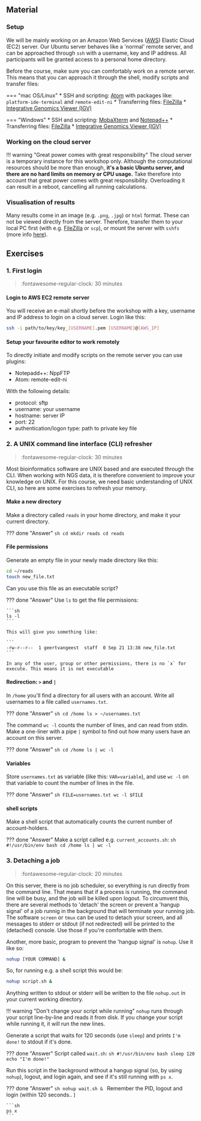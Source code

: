## Material

### Setup

We will be mainly working on an Amazon Web Services ([AWS](https://aws.amazon.com/]))  Elastic Cloud (EC2) server. Our Ubuntu server behaves like a 'normal' remote server, and can be approached through `ssh` with a username, key and IP address. All participants will be granted access to a personal home directory.

Before the course, make sure you can comfortably work on a remote server. This means that you can approach it through the shell, modify scripts and transfer files:

=== "mac OS/Linux"
    * SSH and scripting: [Atom](https://atom.io/) with packages like: `platform-ide-terminal` and `remote-edit-ni`
    * Transferring files: [FileZilla](https://filezilla-project.org/)
    * [Integrative Genomics Viewer (IGV)](http://software.broadinstitute.org/software/igv/)

=== "Windows"
    * SSH and scripting: [MobaXterm](https://mobaxterm.mobatek.net/ "get MobaXterm") and [Notepad++](https://notepad-plus-plus.org/downloads/)
    * Transferring files: [FileZilla](https://filezilla-project.org/)
    * [Integrative Genomics Viewer (IGV)](http://software.broadinstitute.org/software/igv/)

### Working on the cloud server

!!! warning "Great power comes with great responsibility"
    The cloud server is a temporary instance for this workshop only. Although the computational resources should be more than enough, **it's a basic Ubuntu server, and there are no hard limits on memory or CPU usage.**
    Take therefore into account that great power comes with great responsibility. Overloading it can result in a reboot, cancelling all running calculations.

### Visualisation of results

Many results come in an image (e.g. `.png`, `.jpg`) or `html` format. These can not be viewed directly from the server. Therefore, transfer them to your local PC first (with e.g. [FileZilla](https://filezilla-project.org/) or `scp`), or mount the server with `sshfs` (more info [here](https://www.digitalocean.com/community/tutorials/how-to-use-sshfs-to-mount-remote-file-systems-over-ssh)).

## Exercises

### 1. First login

>:fontawesome-regular-clock: 30 minutes

#### Login to AWS EC2 remote server
You will receive an e-mail shortly before the workshop with a key, username and IP address to login on a cloud server.
Login like this:

```sh
ssh -i path/to/key/key_[USERNAME].pem [USERNAME]@[AWS_IP]
```

#### Setup your favourite editor to work remotely

To directly initiate and modify scripts on the remote server you can use plugins:

* Notepadd++: NppFTP
* Atom: remote-edit-ni

With the following details:

* protocol: sftp
* username: your username
* hostname: server IP
* port: 22
* authentication/logon type: path to private key file

### 2. A UNIX command line interface (CLI) refresher

>:fontawesome-regular-clock: 30 minutes

Most bioinformatics software are UNIX based and are executed through the CLI. When working with NGS data, it is therefore convenient to improve your knowledge on UNIX. For this course, we need basic understanding of UNIX CLI, so here are some exercises to refresh your memory.

#### Make a new directory

Make a directory called `reads` in your home directory, and make it your current directory.

??? done "Answer"
    ```sh
    cd
    mkdir reads
    cd reads
    ```

#### File permissions

Generate an empty file in your newly made directory like this:

```sh
cd ~/reads
touch new_file.txt
```

Can you use this file as an executable script?

??? done "Answer"
    Use `ls` to get the file permissions:

    ```sh
    ls -l
    ```

    This will give you something like:

    ```
    -rw-r--r--  1 geertvangeest  staff  0 Sep 21 13:38 new_file.txt
    ```

    In any of the user, group or other permissions, there is no `x` for execute. This means it is not executable

#### Redirection: `>` and `|`

In `/home` you'll find a directory for all users with an account. Write all usernames to a file called `usernames.txt`.

??? done "Answer"
    ```sh
    cd /home
    ls > ~/usernames.txt
    ```

The command `wc -l` counts the number of lines, and can read from stdin. Make a one-liner with a pipe `|` symbol to find out how many users have an account on this server.

??? done "Answer"
    ```sh
    cd /home
    ls | wc -l
    ```

#### Variables

Store `usernames.txt` as variable (like this: `VAR=variable`), and use `wc -l` on that variable to count the number of lines in the file.

??? done "Answer"
    ```sh
    FILE=usernames.txt
    wc -l $FILE
    ```

#### shell scripts

Make a shell script that automatically counts the current number of account-holders.

??? done "Answer"
    Make a script called e.g. `current_accounts.sh`:
    ```sh
    #!/usr/bin/env bash
    cd /home
    ls | wc -l
    ```

### 3. Detaching a job

>:fontawesome-regular-clock: 20 minutes

On this server, there is no job scheduler, so everything is run directly from the command line. That means that if a process is running, the command line will be busy, and the job will be killed upon logout. To circumvent this, there are several methods to 'detach' the screen or prevent a 'hangup signal' of a job runnig in the background that will terminate your running job.
The software `screen` or `tmux` can be used to detach your screen, and all messages to stderr or stdout (if not redirected) will be printed to the (detached) console. Use those if you're comfortable with them.

Another, more basic, program to prevent the 'hangup signal' is `nohup`. Use it like so:

```sh
nohup [YOUR COMMAND] &
```

So, for running e.g. a shell script this would be:

```sh
nohup script.sh &
```

Anything written to stdout or stderr will be written to the file `nohup.out` in your current working directory.

!!! warning "Don't change your script while running"
    `nohup` runs through your script line-by-line and reads it from disk. If you change your script while running it, it will run the new lines.

Generate a script that waits for 120 seconds (use `sleep`) and prints `I'm done!` to stdout if it's done.

??? done "Answer"
    Script called `wait.sh`:
    ```sh
    #!/usr/bin/env bash
    sleep 120
    echo "I'm done!"
    ```

Run this script in the background without a hangup signal (so, by using `nohup`), logout, and login again, and see if it's still running with `ps x`.

??? done "Answer"
    ```sh
    nohup wait.sh &
    ```
    Remember the PID, logout and login (within 120 seconds.. )

    ```sh
    ps x
    ```
